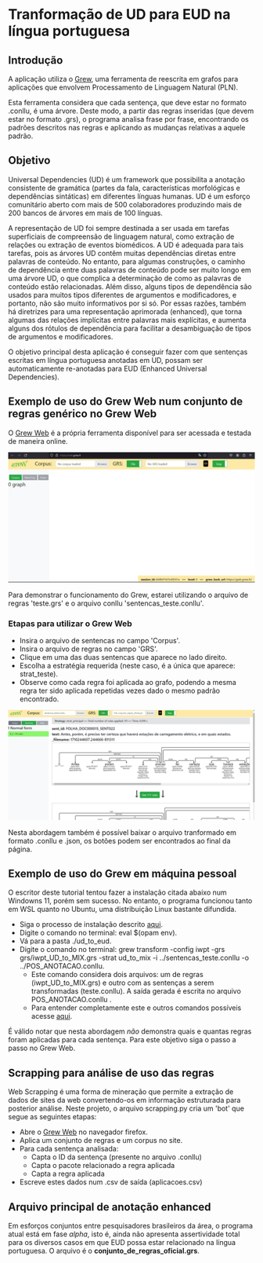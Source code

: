 # Tranformação de UD para EUD na língua portuguesa
## Introdução
A aplicação utiliza o [Grew](https://grew.fr), uma ferramenta de reescrita em grafos para aplicações que envolvem Processamento de Linguagem Natural (PLN).

Esta ferramenta considera que cada sentença, que deve estar no formato .conllu, é uma árvore. Deste modo, a partir das regras inseridas (que devem estar no formato .grs), o programa analisa frase por frase, encontrando os padrões descritos nas regras e aplicando as mudanças relativas a aquele padrão.

## Objetivo

Universal Dependencies (UD) é um framework que possibilita a anotação consistente de gramática (partes da fala, características morfológicas e dependências sintáticas) em diferentes línguas humanas. UD é um esforço comunitário aberto com mais de 500 colaboradores produzindo mais de 200 bancos de árvores em mais de 100 línguas.

A representação de UD foi sempre destinada a ser usada em tarefas superficiais de compreensão de linguagem natural, como extração de relações ou extração de eventos biomédicos. A UD é adequada para tais tarefas, pois as árvores UD contêm muitas dependências diretas entre palavras de conteúdo. No entanto, para algumas construções, o caminho de dependência entre duas palavras de conteúdo pode ser muito longo em uma árvore UD, o que complica a determinação de como as palavras de conteúdo estão relacionadas. Além disso, alguns tipos de dependência são usados para muitos tipos diferentes de argumentos e modificadores, e portanto, não são muito informativos por si só. Por essas razões, também há diretrizes para uma representação aprimorada (enhanced), que torna algumas das relações implícitas entre palavras mais explícitas, e aumenta alguns dos rótulos de dependência para facilitar a desambiguação de tipos de argumentos e modificadores.

O objetivo principal desta aplicação é conseguir fazer com que sentenças escritas em língua portuguesa anotadas em UD, possam ser automaticamente re-anotadas para EUD (Enhanced Universal Dependencies). 

## Exemplo de uso do Grew Web num conjunto de regras genérico no Grew Web
O [Grew Web](https://web.grew.fr) é a própria ferramenta disponível para ser acessada e testada de maneira online.

<p align="center">
  <img src="./grew_web.jpg" alt="Tela inicial do grew web" width="738">
</p>

Para demonstrar o funcionamento do Grew, estarei utilizando o arquivo de regras 'teste.grs' e o arquivo conllu 'sentencas_teste.conllu'.

### Etapas para utilizar o Grew Web
- Insira o arquivo de sentencas no campo 'Corpus'.
- Insira o arquivo de regras no campo 'GRS'.
- Clique em uma das duas sentencas que aparece no lado direito.
- Escolha a estratégia requerida (neste caso, é a única que aparece: strat_teste).
- Observe como cada regra foi aplicada ao grafo, podendo a mesma regra ter sido aplicada repetidas vezes dado o mesmo padrão encontrado.
<p align="center">
  <img src="./grew_web_pos_regras.png" alt="Tela inicial do grew web" width="738">
</p
  
Nesta abordagem também é possível baixar o arquivo tranformado em formato .conllu e .json, os botões podem ser encontrados ao final da página.

## Exemplo de uso do Grew em máquina pessoal
O escritor deste tutorial tentou fazer a instalação citada abaixo num Windowns 11, porém sem sucesso. No entanto, o programa funcionou tanto em WSL quanto no Ubuntu, uma distribuição Linux bastante difundida.

- Siga o processo de instalação descrito [aqui](https://grew.fr/usage/install/).
- Digite o comando no terminal: eval $(opam env).
- Vá para a pasta ./ud_to_eud.
- Digite o comando no terminal: grew transform -config iwpt -grs grs/iwpt_UD_to_MIX.grs -strat ud_to_mix -i ../sentencas_teste.conllu -o ../POS_ANOTACAO.conllu.
  - Este comando considera dois arquivos: um de regras (iwpt_UD_to_MIX.grs) e outro com as sentenças a serem transformadas (teste.conllu). A saída gerada é escrita no arquivo POS_ANOTACAO.conllu .  
  - Para entender completamente este e outros comandos possíveis acesse [aqui](https://grew.fr/usage/cli/).

É válido notar que nesta abordagem *não* demonstra quais e quantas regras foram aplicadas para cada sentença. Para este objetivo siga o passo a passo no Grew Web.

## Scrapping para análise de uso das regras
Web Scrapping é uma forma de mineração que permite a extração de dados de sites da web convertendo-os em informação estruturada para posterior análise.
Neste projeto, o arquivo scrapping.py cria um 'bot' que segue as seguintes etapas:
- Abre o [Grew Web](https://web.grew.fr) no navegador firefox.
- Aplica um conjunto de regras e um corpus no site.
- Para cada sentença analisada:
  -  Capta o ID da sentença (presente no arquivo .conllu)
  -  Capta o pacote relacionado a regra aplicada
  -  Capta a regra aplicada
- Escreve estes dados num .csv de saída (aplicacoes.csv)

## Arquivo principal de anotação enhanced
Em esforços conjuntos entre pesquisadores brasileiros da área, o programa atual está em fase *alpha*, isto é, ainda não apresenta assertividade total para os diversos casos em que EUD possa estar relacionado na língua portuguesa.
O arquivo é o **conjunto_de_regras_oficial.grs**.

